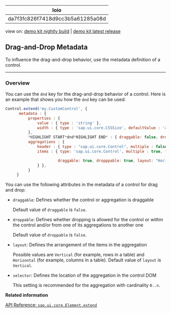 <!-- loioda7f3fc826f7418d9cc3b5a61285a08d -->

| loio |
| -----|
| da7f3fc826f7418d9cc3b5a61285a08d |

<div id="loio">

view on: [demo kit nightly build](https://openui5nightly.hana.ondemand.com/#/topic/da7f3fc826f7418d9cc3b5a61285a08d) | [demo kit latest release](https://openui5.hana.ondemand.com/#/topic/da7f3fc826f7418d9cc3b5a61285a08d)</div>

## Drag-and-Drop Metadata

To influence the drag-and-drop behavior, use the metadata definition of a control.

***

<a name="loioda7f3fc826f7418d9cc3b5a61285a08d__section_itw_shl_bfb"/>

### Overview

You can use the `dnd` key for the drag-and-drop behavior of a control. Here is an example that shows you how the `dnd` key can be used:

``` js
Control.extend('my.CustomControl', {
      metadata : {
          properties : {
              value : { type : 'string' },
              width : { type : 'sap.ui.core.CSSSize', defaultValue : 'auto' }
          },
          *HIGHLIGHT START*dnd*HIGHLIGHT END* : { draggable: false, droppable: true },
          aggregations : {
              header : { type : "sap.ui.core.Control", multiple : false, *HIGHLIGHT START*dnd*HIGHLIGHT END* : true },
              items : { type: 'sap.ui.core.Control', multiple : true, *HIGHLIGHT START*selector*HIGHLIGHT END* : "#{id}-items", *HIGHLIGHT START*dnd*HIGHLIGHT END* : {

                       draggable: true, dropppable: true, layout: "Horizontal"
              } },
          }
     }

```

You can use the following attributes in the metadata of a control for drag and drop:

-   `draggable`: Defines whether the control or aggregation is draggable

    Default value of `draggable` is `false`.

-   `droppable`: Defines whether dropping is allowed for the control or within the control and/or from one of its aggregations to another one

    Default value of `droppable` is `false`.

-   `layout`: Defines the arrangement of the items in the aggregation

    Possible values are `Vertical` \(for example, rows in a table\) and `Horizontal` \(for example, columns in a table\). Default value of `layout` is `Vertical`.

-   `selector`: Defines the location of the aggregation in the control DOM

    This setting is recommended for the aggregation with cardinality `0..n`.


**Related information**  


[API Reference: `sap.ui.core.Element.extend`](https://openui5.hana.ondemand.com/#/api/sap.ui.core.Element/methods/sap.ui.core.Element.extend)

